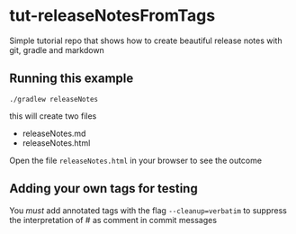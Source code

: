 tut-releaseNotesFromTags
========================

Simple tutorial repo that shows how to create beautiful release notes with git, gradle and markdown

## Running this example

```
./gradlew releaseNotes
```

this will create two files

* releaseNotes.md
* releaseNotes.html

Open the file `releaseNotes.html` in your browser to see the outcome

## Adding your own tags for testing

You *must* add annotated tags with the flag `--cleanup=verbatim` to suppress the interpretation of # as comment in commit messages
